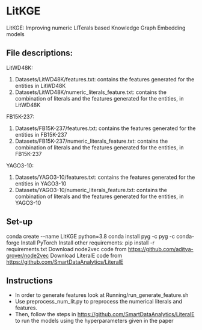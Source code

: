 # LitKGE
LitKGE: Improving numeric LITerals based Knowledge Graph Embedding models

## File descriptions:
LitWD48K:

1. Datasets/LitWD48K/features.txt: contains the features generated for the entities in LitWD48K
2. Datasets/LitWD48K/numeric_literals_feature.txt: contains the combination of literals and the features generated for the entities, in LitWD48K


FB15K-237:

1. Datasets/FB15K-237/features.txt: contains the features generated for the entities in FB15K-237
2. Datasets/FB15K-237/numeric_literals_feature.txt: contains the combination of literals and the features generated for the entities, in FB15K-237


YAGO3-10:
1. Datasets/YAGO3-10/features.txt: contains the features generated for the entities in YAGO3-10
2. Datasets/YAGO3-10/numeric_literals_feature.txt: contains the combination of literals and the features generated for the entities, in YAGO3-10


## Set-up
conda create --name LitKGE python=3.8
conda install pyg -c pyg -c conda-forge
Install PyTorch
Install other requirements: pip install -r requirements.txt
Download node2vec code from https://github.com/aditya-grover/node2vec
Download LiteralE code from https://github.com/SmartDataAnalytics/LiteralE

## Instructions
- In order to generate features look at Running/run_generate_feature.sh
- Use preprocess_num_lit.py to preprocess the numerical literals and features.
- Then, follow the steps in https://github.com/SmartDataAnalytics/LiteralE to run the models using the hyperparameters given in the paper 
